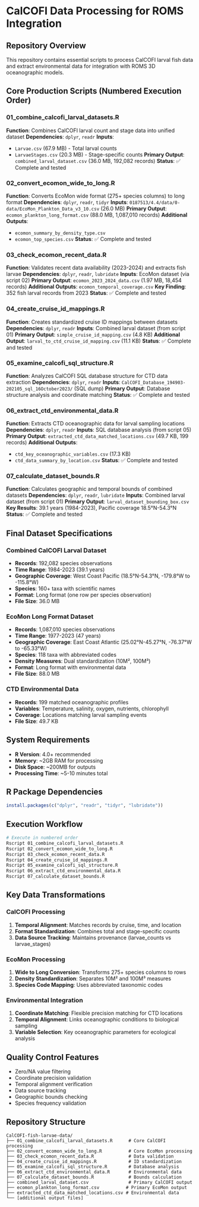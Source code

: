 # CalCOFI Data Processing for ROMS Integration

## Repository Overview

This repository contains essential scripts to process CalCOFI larval fish data and extract environmental data for integration with ROMS 3D oceanographic models.

## Core Production Scripts (Numbered Execution Order)

### 01_combine_calcofi_larval_datasets.R

**Function**: Combines CalCOFI larval count and stage data into unified dataset
**Dependencies**: `dplyr`, `readr`
**Inputs**:

- `Larvae.csv` (67.9 MB) - Total larval counts
- `LarvaeStages.csv` (20.3 MB) - Stage-specific counts
  **Primary Output**: `combined_larval_dataset.csv` (36.0 MB, 192,082 records)
  **Status**: ✅ Complete and tested

### 02_convert_ecomon_wide_to_long.R

**Function**: Converts EcoMon wide format (275+ species columns) to long format
**Dependencies**: `dplyr`, `readr`, `tidyr`
**Inputs**: `0187513/4.4/data/0-data/EcoMon_Plankton_Data_v3_10.csv` (26.0 MB)
**Primary Output**: `ecomon_plankton_long_format.csv` (88.0 MB, 1,087,010 records)
**Additional Outputs**:

- `ecomon_summary_by_density_type.csv`
- `ecomon_top_species.csv`
  **Status**: ✅ Complete and tested

### 03_check_ecomon_recent_data.R

**Function**: Validates recent data availability (2023-2024) and extracts fish larvae
**Dependencies**: `dplyr`, `readr`, `lubridate`
**Inputs**: EcoMon dataset (via script 02)
**Primary Output**: `ecomon_2023_2024_data.csv` (1.97 MB, 18,454 records)
**Additional Outputs**: `ecomon_temporal_coverage.csv`
**Key Finding**: 352 fish larval records from 2023
**Status**: ✅ Complete and tested

### 04_create_cruise_id_mappings.R

**Function**: Creates standardized cruise ID mappings between datasets
**Dependencies**: `dplyr`, `readr`
**Inputs**: Combined larval dataset (from script 01)
**Primary Output**: `simple_cruise_id_mapping.csv` (4.8 KB)
**Additional Output**: `larval_to_ctd_cruise_id_mapping.csv` (11.1 KB)
**Status**: ✅ Complete and tested

### 05_examine_calcofi_sql_structure.R

**Function**: Analyzes CalCOFI SQL database structure for CTD data extraction
**Dependencies**: `dplyr`, `readr`
**Inputs**: `CalCOFI_Database_194903-202105_sql_16October2023/` (SQL dump)
**Primary Output**: Database structure analysis and coordinate matching
**Status**: ✅ Complete and tested

### 06_extract_ctd_environmental_data.R

**Function**: Extracts CTD oceanographic data for larval sampling locations
**Dependencies**: `dplyr`, `readr`
**Inputs**: SQL database analysis (from script 05)
**Primary Output**: `extracted_ctd_data_matched_locations.csv` (49.7 KB, 199 records)
**Additional Outputs**:

- `ctd_key_oceanographic_variables.csv` (17.3 KB)
- `ctd_data_summary_by_location.csv`
  **Status**: ✅ Complete and tested

### 07_calculate_dataset_bounds.R

**Function**: Calculates geographic and temporal bounds of combined datasets
**Dependencies**: `dplyr`, `readr`, `lubridate`
**Inputs**: Combined larval dataset (from script 01)
**Primary Output**: `larval_dataset_bounding_box.csv`
**Key Results**: 39.1 years (1984-2023), Pacific coverage 18.5°N-54.3°N
**Status**: ✅ Complete and tested

## Final Dataset Specifications

### Combined CalCOFI Larval Dataset

- **Records**: 192,082 species observations
- **Time Range**: 1984-2023 (39.1 years)
- **Geographic Coverage**: West Coast Pacific (18.5°N-54.3°N, -179.8°W to -115.8°W)
- **Species**: 160+ taxa with scientific names
- **Format**: Long format (one row per species observation)
- **File Size**: 36.0 MB

### EcoMon Long Format Dataset

- **Records**: 1,087,010 species observations
- **Time Range**: 1977-2023 (47 years)
- **Geographic Coverage**: East Coast Atlantic (25.02°N-45.27°N, -76.37°W to -65.33°W)
- **Species**: 118 taxa with abbreviated codes
- **Density Measures**: Dual standardization (10M², 100M³)
- **Format**: Long format with environmental data
- **File Size**: 88.0 MB

### CTD Environmental Data

- **Records**: 199 matched oceanographic profiles
- **Variables**: Temperature, salinity, oxygen, nutrients, chlorophyll
- **Coverage**: Locations matching larval sampling events
- **File Size**: 49.7 KB

## System Requirements

- **R Version**: 4.0+ recommended
- **Memory**: ~2GB RAM for processing
- **Disk Space**: ~200MB for outputs
- **Processing Time**: ~5-10 minutes total

## R Package Dependencies

```r
install.packages(c("dplyr", "readr", "tidyr", "lubridate"))
```

## Execution Workflow

```bash
# Execute in numbered order
Rscript 01_combine_calcofi_larval_datasets.R
Rscript 02_convert_ecomon_wide_to_long.R  
Rscript 03_check_ecomon_recent_data.R
Rscript 04_create_cruise_id_mappings.R
Rscript 05_examine_calcofi_sql_structure.R
Rscript 06_extract_ctd_environmental_data.R
Rscript 07_calculate_dataset_bounds.R
```

## Key Data Transformations

### CalCOFI Processing

1. **Temporal Alignment**: Matches records by cruise, time, and location
2. **Format Standardization**: Combines total and stage-specific counts
3. **Data Source Tracking**: Maintains provenance (larvae_counts vs larvae_stages)

### EcoMon Processing

1. **Wide to Long Conversion**: Transforms 275+ species columns to rows
2. **Density Standardization**: Separates 10M² and 100M³ measures
3. **Species Code Mapping**: Uses abbreviated taxonomic codes

### Environmental Integration

1. **Coordinate Matching**: Flexible precision matching for CTD locations
2. **Temporal Alignment**: Links oceanographic conditions to biological sampling
3. **Variable Selection**: Key oceanographic parameters for ecological analysis

## Quality Control Features

- Zero/NA value filtering
- Coordinate precision validation
- Temporal alignment verification
- Data source tracking
- Geographic bounds checking
- Species frequency validation

## Repository Structure

```
CalCOFI-fish-larvae-data/
├── 01_combine_calcofi_larval_datasets.R      # Core CalCOFI processing
├── 02_convert_ecomon_wide_to_long.R          # Core EcoMon processing  
├── 03_check_ecomon_recent_data.R             # Data validation
├── 04_create_cruise_id_mappings.R            # ID standardization
├── 05_examine_calcofi_sql_structure.R        # Database analysis
├── 06_extract_ctd_environmental_data.R       # Environmental data
├── 07_calculate_dataset_bounds.R             # Bounds calculation
├── combined_larval_dataset.csv               # Primary CalCOFI output
├── ecomon_plankton_long_format.csv          # Primary EcoMon output
├── extracted_ctd_data_matched_locations.csv # Environmental data
└── [additional output files]
```
